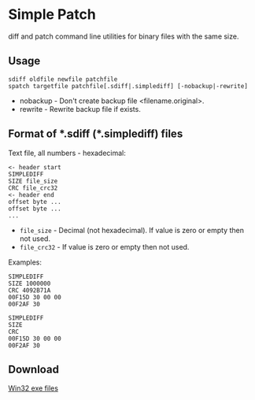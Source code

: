 Simple Patch
============

diff and patch command line utilities for binary files with the same size.

## Usage ##

    sdiff oldfile newfile patchfile
    spatch targetfile patchfile[.sdiff|.simplediff] [-nobackup|-rewrite]

- nobackup - Don't create backup file <filename.original>.
- rewrite - Rewrite backup file if exists.

## Format of \*.sdiff (\*.simplediff) files ##

Text file, all numbers - hexadecimal:

    <- header start
    SIMPLEDIFF
    SIZE file_size
    CRC file_crc32
    <- header end
    offset byte ...
    offset byte ...
    ...

- `file_size` - Decimal (not hexadecimal). If value is zero or empty then not used.
- `file_crc32` - If value is zero or empty then not used.

Examples:

    SIMPLEDIFF
    SIZE 1000000
    CRC 4092B71A
    00F15D 30 00 00
    00F2AF 30

    SIMPLEDIFF
    SIZE
    CRC
    00F15D 30 00 00
    00F2AF 30

## Download ##

[Win32 exe files](http://ge.tt/7Etqtra)
